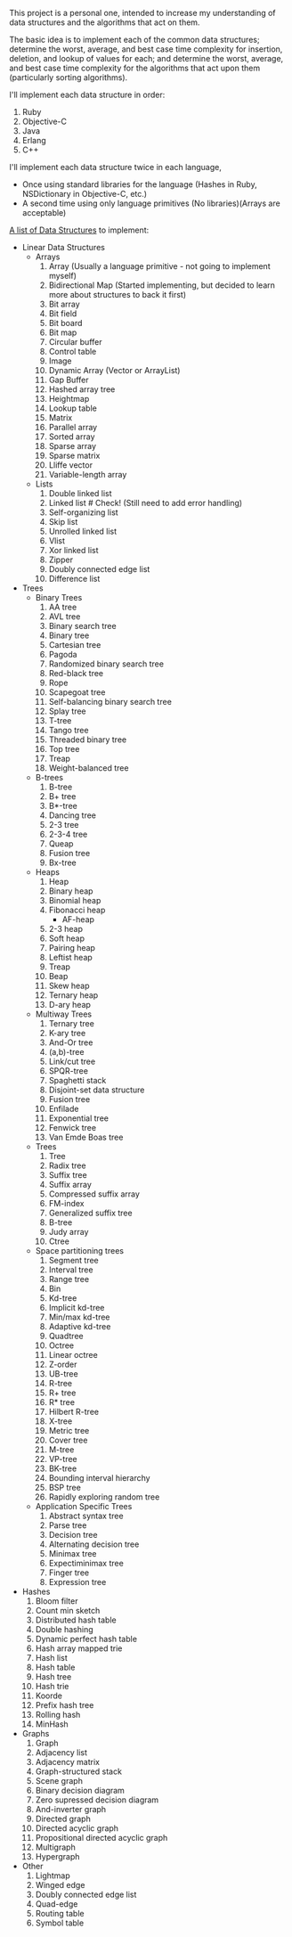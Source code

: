 This project is a personal one, intended to increase my understanding of data
structures and the algorithms that act on them.

The basic idea is to implement each of the common data structures; determine the
worst, average, and best case time complexity for insertion, deletion, and
lookup of values for each; and determine the worst, average, and best case time
complexity for the algorithms that act upon them (particularly sorting
algorithms).

I'll implement each data structure in order:

1. Ruby
1. Objective-C
1. Java
1. Erlang
1. C++

I'll implement each data structure twice in each language,
* Once using standard libraries for the language (Hashes in Ruby, NSDictionary
  in Objective-C, etc.)
* A second time using only language primitives (No libraries)(Arrays are
  acceptable)

[A list of Data Structures](http://en.wikipedia.org/wiki/List_of_data_structures)
to implement:
* Linear Data Structures
	* Arrays
		1. Array (Usually a language primitive - not going to implement myself)
		1. Bidirectional Map (Started implementing, but decided to learn more
		   about structures to back it first)
		1. Bit array
		1. Bit field
		1. Bit board
		1. Bit map
		1. Circular buffer
		1. Control table
		1. Image
		1. Dynamic Array (Vector or ArrayList)
		1. Gap Buffer
		1. Hashed array tree
		1. Heightmap
		1. Lookup table
		1. Matrix
		1. Parallel array
		1. Sorted array
		1. Sparse array
		1. Sparse matrix
		1. Lliffe vector
		1. Variable-length array
	* Lists
		1. Double linked list
		1. Linked list				# Check! (Still need to add error handling)
		1. Self-organizing list
		1. Skip list
		1. Unrolled linked list
		1. Vlist
		1. Xor linked list
		1. Zipper
		1. Doubly connected edge list
		1. Difference list
* Trees
	* Binary Trees
		1. AA tree
		1. AVL tree
		1. Binary search tree
		1. Binary tree
		1. Cartesian tree
		1. Pagoda
		1. Randomized binary search tree
		1. Red-black tree
		1. Rope
		1. Scapegoat tree
		1. Self-balancing binary search tree
		1. Splay tree
		1. T-tree
		1. Tango tree
		1. Threaded binary tree
		1. Top tree
		1. Treap
		1. Weight-balanced tree
	* B-trees
		1. B-tree
		1. B+ tree
		1. B*-tree
		1. Dancing tree
		1. 2-3 tree
		1. 2-3-4 tree
		1. Queap
		1. Fusion tree
		1. Bx-tree
	* Heaps
		1. Heap
		1. Binary heap
		1. Binomial heap
		1. Fibonacci heap
			* AF-heap
		1. 2-3 heap
		1. Soft heap
		1. Pairing heap
		1. Leftist heap
		1. Treap
		1. Beap
		1. Skew heap
		1. Ternary heap
		1. D-ary heap
	* Multiway Trees
		1. Ternary tree
		1. K-ary tree
		1. And-Or tree
		1. (a,b)-tree
		1. Link/cut tree
		1. SPQR-tree
		1. Spaghetti stack
		1. Disjoint-set data structure
		1. Fusion tree
		1. Enfilade
		1. Exponential tree
		1. Fenwick tree
		1. Van Emde Boas tree
	* Trees 
		1. Tree
		1. Radix tree
		1. Suffix tree
		1. Suffix array
		1. Compressed suffix array
		1. FM-index
		1. Generalized suffix tree
		1. B-tree
		1. Judy array
		1. Ctree
	* Space partitioning trees
		1. Segment tree
		1. Interval tree
		1. Range tree
		1. Bin
		1. Kd-tree
		1. Implicit kd-tree
		1. Min/max kd-tree
		1. Adaptive kd-tree
		1. Quadtree
		1. Octree
		1. Linear octree
		1. Z-order
		1. UB-tree
		1. R-tree
		1. R+ tree
		1. R* tree
		1. Hilbert R-tree
		1. X-tree
		1. Metric tree
		1. Cover tree
		1. M-tree
		1. VP-tree
		1. BK-tree
		1. Bounding interval hierarchy
		1. BSP tree
		1. Rapidly exploring random tree
	* Application Specific Trees
		1. Abstract syntax tree
		1. Parse tree
		1. Decision tree
		1. Alternating decision tree
		1. Minimax tree
		1. Expectiminimax tree
		1. Finger tree
		1. Expression tree
* Hashes
	1. Bloom filter
	1. Count min sketch
	1. Distributed hash table
	1. Double hashing
	1. Dynamic perfect hash table
	1. Hash array mapped trie
	1. Hash list
	1. Hash table
	1. Hash tree
	1. Hash trie
	1. Koorde
	1. Prefix hash tree
	1. Rolling hash
	1. MinHash
* Graphs
	1. Graph
	1. Adjacency list
	1. Adjacency matrix
	1. Graph-structured stack
	1. Scene graph
	1. Binary decision diagram
	1. Zero supressed decision diagram
	1. And-inverter graph
	1. Directed graph
	1. Directed acyclic graph
	1. Propositional directed acyclic graph
	1. Multigraph
	1. Hypergraph
* Other
	1. Lightmap
	1. Winged edge
	1. Doubly connected edge list
	1. Quad-edge
	1. Routing table
	1. Symbol table
